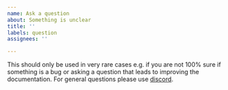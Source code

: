 ```yaml
---
name: Ask a question
about: Something is unclear
title: ''
labels: question
assignees: ''

---
```


This should only be used in very rare cases e.g. if you are not 100% sure if something is a bug or asking a question that leads to improving the documentation. For general questions please use [discord](https://discord.gg/xhCwaMp7ps).
